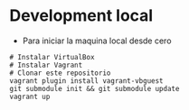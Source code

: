 # Development local

* Para iniciar la maquina local desde cero

```
# Instalar VirtualBox
# Instalar Vagrant
# Clonar este repositorio
vagrant plugin install vagrant-vbguest
git submodule init && git submodule update
vagrant up
```

